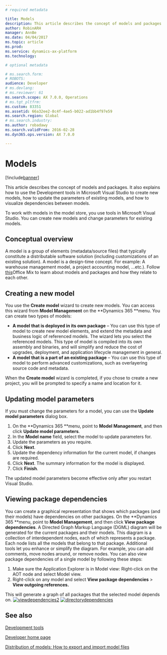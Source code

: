```yaml
---
# required metadata

title: Models
description: This article describes the concept of models and packages. It also explains how to use the Development tools in Microsoft Visual Studio to create new models, how to update the parameters of existing models, and how to visualize dependencies between models.
author: RobinARH
manager: AnnBe
ms.date: 04/04/2017
ms.topic: article
ms.prod: 
ms.service: dynamics-ax-platform
ms.technology: 

# optional metadata

# ms.search.form: 
# ROBOTS: 
audience: Developer
# ms.devlang: 
# ms.reviewer: 61
ms.search.scope: AX 7.0.0, Operations
# ms.tgt_pltfrm: 
ms.custom: 83351
ms.assetid: 66a32ee2-8c4f-4ae5-b022-ad1bb4f97e59
ms.search.region: Global
# ms.search.industry: 
ms.author: robadawy
ms.search.validFrom: 2016-02-28
ms.dyn365.ops.version: AX 7.0.0

---
```


# Models

[!include[banner](../includes/banner.md)]


This article describes the concept of models and packages. It also explains how to use the Development tools in Microsoft Visual Studio to create new models, how to update the parameters of existing models, and how to visualize dependencies between models.

To work with models in the model store, you use tools in Microsoft Visual Studio. You can create new models and change parameters for existing models.

## Conceptual overview
A model is a group of elements (metadata/source files) that typically constitute a distributable software solution (including customizations of an existing solution). A model is a design-time concept. For example: A warehouse management model, a project accounting model, …etc.). Follow [this](https://mix.office.com/watch/ies6lyit6773)Office Mix to learn about models and packages and how they relate to each other.

## Creating a new model
You use the **Create model** wizard to create new models. You can access this wizard from **Model Management** on the **Dynamics 365 **menu. You can create two types of models:

-   **A model that is deployed in its own package** – You can use this type of model to create new model elements, and extend the metadata and business logic of referenced models. The wizard lets you select the referenced models. This type of model is compiled into its own assembly and binaries, and will simplify and reduce the cost of upgrades, deployment, and application lifecycle management in general.
-   **A model that is a part of an existing package** – You can use this type of model to perform advanced customizations, such as overlayering source code and metadata.

When the **Create model** wizard is completed, if you chose to create a new project, you will be prompted to specify a name and location for it.

## Updating model parameters
If you must change the parameters for a model, you can use the **Update model parameters** dialog box.

1.  On the **Dynamics 365 **menu, point to **Model Management**, and then click **Update model parameters**.
2.  In the **Model name** field, select the model to update parameters for.
3.  Update the parameters as you require.
4.  Click **Next**.
5.  Update the dependency information for the current model, if changes are required.
6.  Click **Next**. The summary information for the model is displayed.
7.  Click **Finish**.

The updated model parameters become effective only after you restart Visual Studio.

## Viewing package dependencies
You can create a graphical representation that shows which packages (and their models) have dependencies on other packages. On the **Dynamics 365 **menu, point to **Model Management**, and then click **View package dependencies**. A Directed Graph Markup Language (DGML) diagram will be generated for the current packages and their models. This diagram is a collection of interdependent nodes, each of which represents a package. Each node lists all the models that belong to that package. Additional tools let you enhance or simplify the diagram. For example, you can add comments, move nodes around, or remove nodes. You can also view package dependencies of a single model by following these steps:

1.  Make sure the Application Explorer is in Model view: Right-click on the AOT node and select Model view.
2.  Right-click on any model and select **View package dependencies** &gt; **View outgoing references.**

This will generate a graph of all packages that the selected model depends on. [![viewdependencies2](./media/viewdependencies2.png)](./media/viewdependencies2.png) [![directorydependencies](./media/directorydependencies.png)](./media/directorydependencies.png)

See also
--------

[Development tools](development-tools.md)

[Developer home page](developer-home-page.md)

[Distribution of models: How to export and import model files](models-export-import.md)



